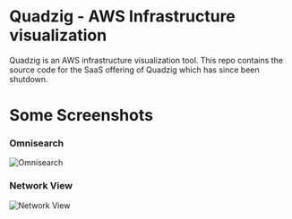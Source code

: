 # Quadzig - AWS Infrastructure visualization

Quadzig is an AWS infrastructure visualization tool. This repo contains the source code for the SaaS offering of Quadzig which has since been shutdown.

# Some Screenshots

### Omnisearch

![Omnisearch](https://www.quadzig.io/images/gallery/omni_rds_multi_az.png)

### Network View

![Network View](https://www.quadzig.io/images/gallery/network_view.png)

